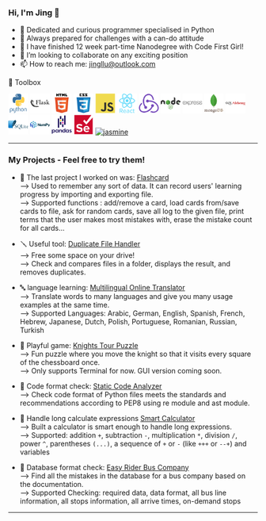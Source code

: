 ### Hi, I'm Jing 👋
- 🐍 Dedicated and curious programmer specialised in Python 
- 💪 Always prepared for challenges with a can-do attitude
- 🌱 I have finished 12 week part-time Nanodegree with Code First Girl!
- 🔭 I’m looking to collaborate on any exciting position 
- 📫 How to reach me: jingllu@outlook.com

🔧 Toolbox
<p>
<a href="https://www.python.org/" target="_blank" rel="noreferrer"> <img src="https://raw.githubusercontent.com/devicons/devicon/master/icons/python/python-original-wordmark.svg" alt="Python" width="40" height="40"/></a>
<a href="https://flask.palletsprojects.com/en/2.2.x/" target="_blank" rel="noreferrer"> <img src="https://raw.githubusercontent.com/devicons/devicon/master/icons/flask/flask-original-wordmark.svg" alt="Flask" width="40" height="40"/></a>
<a href="https://www.w3.org/html/" target="_blank" rel="noreferrer"> <img src="https://raw.githubusercontent.com/devicons/devicon/master/icons/html5/html5-original-wordmark.svg" alt="html5" width="40" height="40"/></a> 
<a href="https://www.w3schools.com/css/" target="_blank" rel="noreferrer"> <img src="https://raw.githubusercontent.com/devicons/devicon/master/icons/css3/css3-original-wordmark.svg" alt="css3" width="40" height="40"/></a>
<a href="https://developer.mozilla.org/en-US/docs/Web/JavaScript" target="_blank" rel="noreferrer"> <img src="https://raw.githubusercontent.com/devicons/devicon/master/icons/javascript/javascript-original.svg" alt="javascript" width="40" height="40"/></a> 
<a href="" target="_blank" rel="noreferrer"> <img src="https://raw.githubusercontent.com/devicons/devicon/master/icons/react/react-original-wordmark.svg" alt="React" width="40" height="40"/></a>
<a href="" target="_blank" rel="noreferrer"> <img src="https://raw.githubusercontent.com/devicons/devicon/master/icons/redux/redux-original.svg" alt="Redux" width="40" height="40"/></a> 
<a href="" target="_blank" rel="noreferrer"> <img src="https://raw.githubusercontent.com/devicons/devicon/master/icons/nodejs/nodejs-original-wordmark.svg" alt="nodejs" width="40" height="40"/></a> 
<a href="" target="_blank" rel="noreferrer"> <img src="https://raw.githubusercontent.com/devicons/devicon/master/icons/express/express-original-wordmark.svg" alt="express" width="40" height="40"/></a>
<a href="" target="_blank" rel="noreferrer"> <img src="https://raw.githubusercontent.com/devicons/devicon/master/icons/mongodb/mongodb-original-wordmark.svg" alt="MongoDB" width="40" height="40"/></a>
<a href="https://www.sqlalchemy.org/" target="_blank" rel="noreferrer"><img src="https://raw.githubusercontent.com/devicons/devicon/master/icons/sqlalchemy/sqlalchemy-original-wordmark.svg" alt="SQLAlchemy" width="40" height="40"/></a>
<a href="https://www.sqlite.org/index.html" target="_blank" rel="noreferrer"><img src="https://raw.githubusercontent.com/devicons/devicon/master/icons/sqlite/sqlite-original-wordmark.svg" alt="SQLite" width="40" height="40"/></a> 
<a href="https://numpy.org/" target="_blank" rel="noreferrer"><img src="https://raw.githubusercontent.com/devicons/devicon/master/icons/numpy/numpy-original-wordmark.svg" alt="Numpy" width="40" height="40" /></a>
<a href="https://pandas.pydata.org/" target="_blank" rel="noreferrer"><img src="https://raw.githubusercontent.com/devicons/devicon/master/icons/pandas/pandas-original-wordmark.svg" alt="Pandas" width="40" height="40"/></a>
<a href="https://www.selenium.dev/" target="_blank" rel="noreferrer"> <img src="https://raw.githubusercontent.com/devicons/devicon/master/icons/selenium/selenium-original.svg" alt="Selenium" width="40" height="40"/></a>
<a href="https://jasmine.github.io/" target="_blank" rel="noreferrer"> <img src="https://www.vectorlogo.zone/logos/jasmine/jasmine-icon.svg" alt="jasmine" width="40" height="40"/></a>
<!-- <a href="https://postman.com" target="_blank" rel="noreferrer"> <img src="https://www.vectorlogo.zone/logos/getpostman/getpostman-icon.svg" alt="postman" width="40" height="40"/> </a>  -->
<!-- <a href="https://www.heroku.com/" target="_blank" rel="noreferrer"> <img src="https://raw.githubusercontent.com/devicons/devicon/master/icons/heroku/heroku-original-wordmark.svg" alt="Heroku" width="40" height="40"/> </a>
 </p> -->

<!-- <div align="left">
  <img src="https://github-readme-streak-stats.herokuapp.com?user=byJingL&theme=github-dark-blue&hide_border=true&include_all_commits=true" alt="stats" width="450">
</div> -->

----    

### My Projects - Feel free to try them!
- 📃 The last project I worked on was: [Flashcard](https://github.com/byJingL/Flashcards)  
  --> Used to remember any sort of data. It can record users' learning progress by importing and exporting file.  
  --> Supported functions : add/remove a card, load cards from/save cards to file, ask for random cards, save all log to the given file, print terms that the user makes most mistakes with, erase the mistake count for all cards...

- 🪛 Useful tool: [Duplicate File Handler](https://github.com/byJingL/Duplicate-File-Handler)    
  --> Free some space on your drive!  
  --> Check and compares files in a folder, displays the result, and removes duplicates.  

- 🔤 language learning: [Multilingual Online Translator](https://github.com/byJingL/Multilingual-Online-Translator)   
  --> Translate words to many languages and give you many usage examples at the same time.  
  --> Supported Languages: Arabic, German, English, Spanish, French, Hebrew, Japanese, Dutch, Polish, Portuguese, Romanian, Russian, Turkish

- 🧩 Playful game: [Knights Tour Puzzle](https://github.com/byJingL/Knights-Tour-Puzzle)  
  --> Fun puzzle where you move the knight so that it visits every square of the chessboard once.  
  --> Only supports Terminal for now. GUI version coming soon.  

- 🔎 Code format check: [Static Code Analyzer](https://github.com/byJingL/Static-Code-Analyzer)  
  --> Check code format of Python files meets the standards and recommendations according to PEP8 using re module and ast module.

- 🧮 Handle long calculate expressions [Smart Calculator](https://github.com/byJingL/Smart-Calculator)  
  --> Built a calculator is smart enough to handle long expressions.  
  --> Supported: addition `+`, subtraction `-`, multiplication `*`, division `/`, power `^`, parentheses `(...)`, a sequence of `+` or `-` (like `+++` or `--+`) and variables

- 🟰 Database format check: [Easy Rider Bus Company](https://github.com/byJingL/Easy-Rider-Bus-Company)  
  --> Find all the mistakes in the database for a bus company based on the documentation.  
  --> Supported Checking: required data, data format, all bus line information, all stops information, all arrive times, on-demand stops

----

<!-- [![GitHub Streak](https://github-readme-streak-stats.herokuapp.com/?user=byJingL)](https://git.io/streak-stats)   -->
